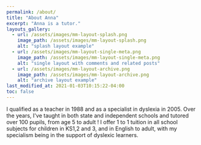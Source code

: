 ```yaml
---
permalink: /about/
title: "About Anna"
excerpt: "Anna is a tutor."
layouts_gallery:
  - url: /assets/images/mm-layout-splash.png
    image_path: /assets/images/mm-layout-splash.png
    alt: "splash layout example"
  - url: /assets/images/mm-layout-single-meta.png
    image_path: /assets/images/mm-layout-single-meta.png
    alt: "single layout with comments and related posts"
  - url: /assets/images/mm-layout-archive.png
    image_path: /assets/images/mm-layout-archive.png
    alt: "archive layout example"
last_modified_at: 2021-01-03T10:15:22-04:00
toc: false
---
```


I qualified as a teacher in 1988 and as a specialist in dyslexia in 2005. Over the years, I've taught in both state and independent schools and tutored over 100 pupils, from age 5 to adult ! 
I offer 1 to 1 tuition in all school subjects for children in KS1,2 and 3, and in English to adult, with my specialism being in the support of dyslexic learners. 
